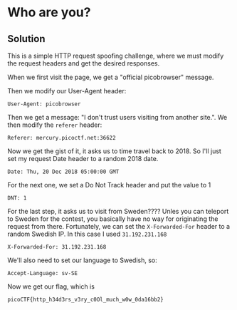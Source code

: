 # Who are you?

## Solution

This is a simple HTTP request spoofing challenge, where we must modify the request headers and get the desired responses. 

When we first visit the page, we get a "official picobrowser" message.

Then we modify our User-Agent header: 
```
User-Agent: picobrowser
```
Then we get a message: "I don't trust users visiting from another site.". We then modify the `referer` header: 
```
Referer: mercury.picoctf.net:36622
```

Now we get the gist of it, it asks us to time travel back to 2018. 
So I'll just set my request Date header to a random 2018 date. 
```
Date: Thu, 20 Dec 2018 05:00:00 GMT
```
For the next one, we set a Do Not Track header and put the value to 1
```
DNT: 1
```
For the last step, it asks us to visit from Sweden????
Unles you can teleport to Sweden for the contest, you basically have no way for originating the request from there.
Fortunately, we can set the `X-Forwarded-For` header to a random Swedish IP. In this case I used `31.192.231.168`
```
X-Forwarded-For: 31.192.231.168
```
We'll also need to set our language to Swedish, so: 
```
Accept-Language: sv-SE
```

Now we get our flag, which is
```
picoCTF{http_h34d3rs_v3ry_c0Ol_much_w0w_0da16bb2}
```